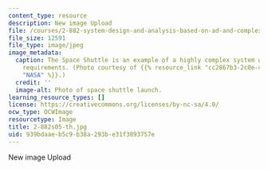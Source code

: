 ```yaml
---
content_type: resource
description: New image Upload
file: /courses/2-882-system-design-and-analysis-based-on-ad-and-complexity-theories-spring-2005/939bdaaeb5c9b38a293be31f3893757e_2-882s05-th.jpg
file_size: 12591
file_type: image/jpeg
image_metadata:
  caption: The Space Shuttle is an example of a highly complex system with many functional
    requirements. (Photo courtesy of {{% resource_link "cc2867b3-2c0e-4c36-9004-a355cb201d63"
    "NASA" %}}.)
  credit: ''
  image-alt: Photo of space shuttle launch.
learning_resource_types: []
license: https://creativecommons.org/licenses/by-nc-sa/4.0/
ocw_type: OCWImage
resourcetype: Image
title: 2-882s05-th.jpg
uid: 939bdaae-b5c9-b38a-293b-e31f3893757e
---
```

New image Upload